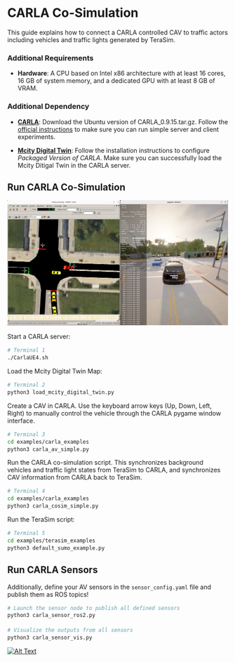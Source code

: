 # CARLA Co-Simulation

This guide explains how to connect a CARLA controlled CAV to traffic actors including vehicles and traffic lights generated by TeraSim.

### Additional Requirements

- __Hardware__: A CPU based on Intel x86 architecture with at least 16 cores, 16 GB of system memory, and a dedicated GPU with at least 8 GB of VRAM.

### Additional Dependency

- [__CARLA__](https://github.com/carla-simulator/carla/releases): Download the Ubuntu version of CARLA_0.9.15.tar.gz. Follow the [official instructions](https://carla.readthedocs.io/en/latest/start_quickstart/#running-carla) to make sure you can run simple server and client experiments.

- [__Mcity Digital Twin__](https://github.com/mcity/mcity-digital-twin): Follow the installation instructions to configure _Packaged Version of CARLA_. Make sure you can successfully load the Mcity Ditigal Twin in the CARLA server.

## Run CARLA Co-Simulation

[![Alt Text](figure/carla_cosim.png)](https://drive.google.com/file/d/1LJ7LuDEx4cIMGZPfYVdRs1jOGqq8vOec/view?usp=drive_link)


Start a CARLA server:

```bash
# Terminal 1
./CarlaUE4.sh
```

Load the Mcity Digital Twin Map:
```bash
# Terminal 2
python3 load_mcity_digital_twin.py
```

Create a CAV in CARLA. Use the keyboard arrow keys (Up, Down, Left, Right) to manually control the vehicle through the CARLA pygame window interface.

```bash
# Terminal 3
cd examples/carla_examples
python3 carla_av_simple.py
```

Run the CARLA co-simulation script. This synchronizes background vehicles and traffic light states from TeraSim to CARLA, and synchronizes CAV information from CARLA back to TeraSim.

```bash
# Terminal 4
cd examples/carla_examples
python3 carla_cosim_simple.py
```

Run the TeraSim script:
```bash
# Terminal 5
cd examples/terasim_examples
python3 default_sumo_example.py
```

## Run CARLA Sensors

Additionally, define your AV sensors in the `sensor_config.yaml` file and publish them as ROS topics!

```bash
# Launch the sensor node to publish all defined sensors
python3 carla_sensor_ros2.py

# Visualize the outputs from all sensors
python3 carla_sensor_vis.py
```

[![Alt Text](figure/carla_sensor.gif)](https://drive.google.com/file/d/1LJ7LuDEx4cIMGZPfYVdRs1jOGqq8vOec/view?usp=drive_link)